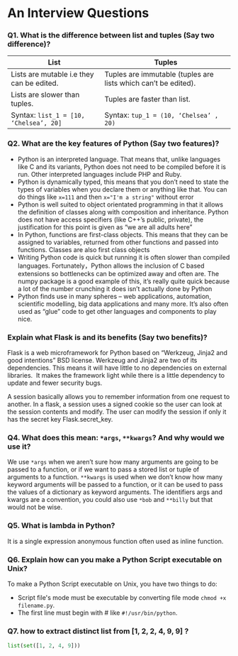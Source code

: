 # An Interview Questions

### Q1. What is the difference between list and tuples (Say two difference)?
| List 								 		| Tuples 															 |
|-------------------------------------------|--------------------------------------------------------------------|
|Lists are mutable i.e they can be edited.  | Tuples are immutable (tuples are lists which can’t be edited).     |
|Lists are slower than tuples.              | Tuples are faster than list. 										 |
|Syntax: `list_1 = [10, ‘Chelsea’, 20]`     | Syntax: `tup_1 = (10, ‘Chelsea’ , 20)`                             |

### Q2. What are the key features of Python (Say two features)?
* Python is an interpreted language. That means that, unlike languages like C and its variants, Python does not need to be compiled before it is run. Other interpreted languages include PHP and Ruby.
* Python is dynamically typed, this means that you don’t need to state the types of variables when you declare them or anything like that. You can do things like `x=111` and then `x="I'm a string"` without error
* Python is well suited to object orientated programming in that it allows the definition of classes along with composition and inheritance. Python does not have access specifiers (like C++’s public, private), the justification for this point is given as “we are all adults here”
* In Python, functions are first-class objects. This means that they can be assigned to variables, returned from other functions and passed into functions. Classes are also first class objects
* Writing Python code is quick but running it is often slower than compiled languages. Fortunately，Python allows the inclusion of C based extensions so bottlenecks can be optimized away and often are. The numpy package is a good example of this, it’s really quite quick because a lot of the number crunching it does isn’t actually done by Python
* Python finds use in many spheres – web applications, automation, scientific modelling, big data applications and many more. It’s also often used as “glue” code to get other languages and components to play nice.

### Explain what Flask is and its benefits (Say two benefits)?
Flask is a web microframework for Python based on “Werkzeug, Jinja2 and good intentions” BSD license. Werkzeug and Jinja2 are two of its dependencies. This means it will have little to no dependencies on external libraries.  It makes the framework light while there is a little dependency to update and fewer security bugs.

A session basically allows you to remember information from one request to another. In a flask, a session uses a signed cookie so the user can look at the session contents and modify. The user can modify the session if only it has the secret key Flask.secret_key.

### Q4. What does this mean: `*args`, `**kwargs`? And why would we use it?
We use `*args` when we aren’t sure how many arguments are going to be passed to a function, or if we want to pass a stored list or tuple of arguments to a function. `**kwargs` is used when we don’t know how many keyword arguments will be passed to a function, or it can be used to pass the values of a dictionary as keyword arguments. The identifiers args and kwargs are a convention, you could also use `*bob` and `**billy` but that would not be wise.

### Q5. What is lambda in Python?
It is a single expression anonymous function often used as inline function.

### Q6. Explain how can you make a Python Script executable on Unix?
To make a Python Script executable on Unix, you have two things to do:
* Script file's mode must be executable by converting file mode `chmod +x filename.py`.
* The first line must begin with # like `#!/usr/bin/python`.

### Q7. how to extract distinct list from  [1, 2, 2, 4, 9, 9] ?
```python
list(set([1, 2, 4, 9]))
```